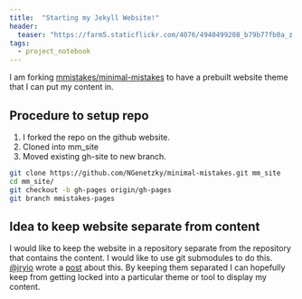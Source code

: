 ```yaml
---
title:  "Starting my Jekyll Website!"
header:
  teaser: "https://farm5.staticflickr.com/4076/4940499208_b79b77fb0a_z.jpg"
tags:
  - project_notebook
---
```


I am forking [mmistakes/minimal-mistakes][gh1] to have a prebuilt website theme
that I can put my content in.

## Procedure to setup repo

1. I forked the repo on the github website.
2. Cloned into mm_site
3. Moved existing gh-site to new branch.

```bash
git clone https://github.com/NGenetzky/minimal-mistakes.git mm_site
cd mm_site/
git checkout -b gh-pages origin/gh-pages
git branch mmistakes-pages
```

## Idea to keep website separate from content

I would like to keep the website in a repository separate from the repository
that contains the content. I would like to use git submodules to do this.
[@jryio][jryio] wrote a [post][jry] about this. By keeping them separated
I can hopefully keep from getting locked into a particular theme or tool to
display my content.


[gh1]: https://github.com/mmistakes/minimal-mistakes
[jryio]: https://twitter.com/jryio
[jry]: http://jry.io/posts/make-your-jekyll-blog-awesome-with-git-submodules/